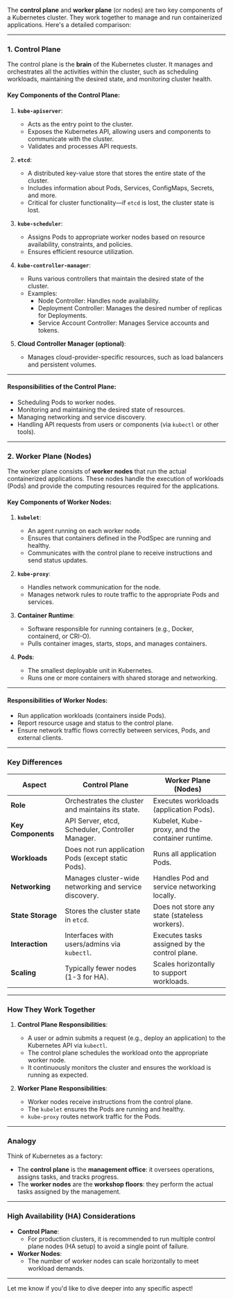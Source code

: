 The **control plane** and **worker plane** (or nodes) are two key components of a Kubernetes cluster. They work together to manage and run containerized applications. Here's a detailed comparison:

---

### **1. Control Plane**
The control plane is the **brain** of the Kubernetes cluster. It manages and orchestrates all the activities within the cluster, such as scheduling workloads, maintaining the desired state, and monitoring cluster health.

#### **Key Components of the Control Plane:**
1. **`kube-apiserver`**:
   - Acts as the entry point to the cluster.
   - Exposes the Kubernetes API, allowing users and components to communicate with the cluster.
   - Validates and processes API requests.

2. **`etcd`**:
   - A distributed key-value store that stores the entire state of the cluster.
   - Includes information about Pods, Services, ConfigMaps, Secrets, and more.
   - Critical for cluster functionality—if `etcd` is lost, the cluster state is lost.

3. **`kube-scheduler`**:
   - Assigns Pods to appropriate worker nodes based on resource availability, constraints, and policies.
   - Ensures efficient resource utilization.

4. **`kube-controller-manager`**:
   - Runs various controllers that maintain the desired state of the cluster.
   - Examples:
     - Node Controller: Handles node availability.
     - Deployment Controller: Manages the desired number of replicas for Deployments.
     - Service Account Controller: Manages Service accounts and tokens.

5. **Cloud Controller Manager (optional)**:
   - Manages cloud-provider-specific resources, such as load balancers and persistent volumes.

---

#### **Responsibilities of the Control Plane:**
- Scheduling Pods to worker nodes.
- Monitoring and maintaining the desired state of resources.
- Managing networking and service discovery.
- Handling API requests from users or components (via `kubectl` or other tools).

---

### **2. Worker Plane (Nodes)**
The worker plane consists of **worker nodes** that run the actual containerized applications. These nodes handle the execution of workloads (Pods) and provide the computing resources required for the applications.

#### **Key Components of Worker Nodes:**
1. **`kubelet`**:
   - An agent running on each worker node.
   - Ensures that containers defined in the PodSpec are running and healthy.
   - Communicates with the control plane to receive instructions and send status updates.

2. **`kube-proxy`**:
   - Handles network communication for the node.
   - Manages network rules to route traffic to the appropriate Pods and services.

3. **Container Runtime**:
   - Software responsible for running containers (e.g., Docker, containerd, or CRI-O).
   - Pulls container images, starts, stops, and manages containers.

4. **Pods**:
   - The smallest deployable unit in Kubernetes.
   - Runs one or more containers with shared storage and networking.

---

#### **Responsibilities of Worker Nodes:**
- Run application workloads (containers inside Pods).
- Report resource usage and status to the control plane.
- Ensure network traffic flows correctly between services, Pods, and external clients.

---

### **Key Differences**

| **Aspect**                 | **Control Plane**                                     | **Worker Plane (Nodes)**                       |
|----------------------------|-----------------------------------------------------|-----------------------------------------------|
| **Role**                   | Orchestrates the cluster and maintains its state.    | Executes workloads (application Pods).         |
| **Key Components**         | API Server, etcd, Scheduler, Controller Manager.     | Kubelet, Kube-proxy, and the container runtime.|
| **Workloads**              | Does not run application Pods (except static Pods).  | Runs all application Pods.                     |
| **Networking**             | Manages cluster-wide networking and service discovery. | Handles Pod and service networking locally.    |
| **State Storage**          | Stores the cluster state in `etcd`.                  | Does not store any state (stateless workers).  |
| **Interaction**            | Interfaces with users/admins via `kubectl`.          | Executes tasks assigned by the control plane.  |
| **Scaling**                | Typically fewer nodes (1-3 for HA).                  | Scales horizontally to support workloads.      |

---

### **How They Work Together**
1. **Control Plane Responsibilities**:
   - A user or admin submits a request (e.g., deploy an application) to the Kubernetes API via `kubectl`.
   - The control plane schedules the workload onto the appropriate worker node.
   - It continuously monitors the cluster and ensures the workload is running as expected.

2. **Worker Plane Responsibilities**:
   - Worker nodes receive instructions from the control plane.
   - The `kubelet` ensures the Pods are running and healthy.
   - `kube-proxy` routes network traffic for the Pods.

---

### **Analogy**
Think of Kubernetes as a factory:
- The **control plane** is the **management office**: it oversees operations, assigns tasks, and tracks progress.
- The **worker nodes** are the **workshop floors**: they perform the actual tasks assigned by the management.

---

### **High Availability (HA) Considerations**
- **Control Plane**:
  - For production clusters, it is recommended to run multiple control plane nodes (HA setup) to avoid a single point of failure.
- **Worker Nodes**:
  - The number of worker nodes can scale horizontally to meet workload demands.

---

Let me know if you'd like to dive deeper into any specific aspect!